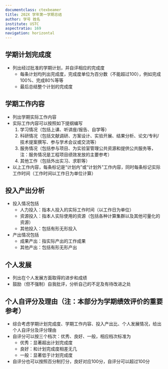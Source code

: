 ```yaml
---
documentclass: ctexbeamer
title: 202X 学年第一学期总结
author: 学号 姓名
institute: USTC
aspectratio: 169
navigation: horizontal
---
```


## 学期计划完成度

- 列出经过批准的学期计划，并自评相应的完成度
  - 每条计划均列出完成度，完成度单位为百分数（不能超过100），例如完成100%、完成80%等等
  - 最后总结整个计划的完成度

## 学期工作内容

- 列出学期实际工作内容
- 实际工作内容可以按照如下提纲编写
  1. 学习情况（包括上课、听讲座/报告、自学等）
  2. 科研情况（包括文献调研、方案设计、实验开展、结果分析、论文/专利/技术提案撰写、参与学术会议或交流等）
  3. 服务情况（包括参与项目、为实验室管理公共资源和提供公共服务等，注：服务情况是工程项目绩效发放的主要参考）
  4. 其他工作（包括外出实习、求职等）
- 以上工作内容，每条标记是“计划内”或“计划外”工作内容，同时每条标记实际工作时间（工作时间以工作日为单位计算）

## 投入产出分析

- 投入情况包括
  - 人力投入：指本人投入的实际工作时间（以工作日为单位）
  - 资源投入：指本人实际使用的资源（包括各种计算集群以及其他可量化的资源）
  - 其他投入：包括有形无形投入
- 产出情况包括
  - 成果产出：指实际产出的工作成果
  - 其他产出：包括有形无形产出

## 个人发展

- 列出在个人发展方面取得的进步和成绩
- 鼓励（但不强制）自我批评，分析自己的不足及有待改进之处

## 个人自评分及理由（注：本部分为学期绩效评价的重要参考）

- 综合考虑学期计划完成度、学期工作内容、投入产出比、个人发展情况，给出个人自评分及评分理由
- 自评分可以按三个档次：优秀、良好、一般，相应档次标准为
  - 优秀：显著超出计划完成度
  - 良好：和计划完成度相差无几
  - 一般：显著低于计划完成度
- 自评分也可以按照百分制打分，良好对应100分，自评分可以超过100分
